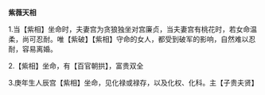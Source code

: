**紫薇天相**

1.当【紫相】坐命时，夫妻宫为贪狼独坐对宫廉贞，当夫妻宫有桃花时，若女命温柔，尚可忍耐。唯【紫破】【紫相】守命的女人，都受到破军的影响，自然难以忍耐，容易离婚。

2.【紫相】坐命，有【百官朝拱】，富贵双全

3.庚年生人辰宫【紫相】坐命，见化禄或禄存，以及化权、化科。主【子贵夫贤】
